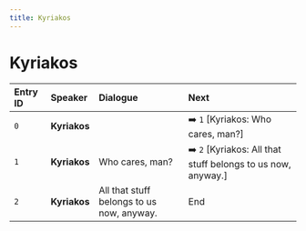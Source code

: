 ```yaml
---
title: Kyriakos
---
```


# Kyriakos


| Entry ID | Speaker | Dialogue | Next |
| :------- | :------ | :------- | :------------ |
| `0` | **Kyriakos** |  | ➡️ `1` \[Kyriakos: Who cares, man?\] |
| `1` | **Kyriakos** | Who cares, man? | ➡️ `2` \[Kyriakos: All that stuff belongs to us now, anyway\.\] |
| `2` | **Kyriakos** | All that stuff belongs to us now, anyway\. | End |

